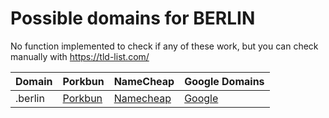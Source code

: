 # Possible domains for BERLIN

No function implemented to check if any of these work, but you can check manually with https://tld-list.com/

| Domain | Porkbun | NameCheap | Google Domains |
|---|---|---|---|
| .berlin | [Porkbun](https://porkbun.com/checkout/search?prb=e814663da1&tlds=&idnLanguage=&search=search&q=.berlin) | [Namecheap](https://www.namecheap.com/domains/registration/results/?domain=.berlin) | [Google](https://domains.google.com/registrar/search?searchTerm=.berlin) |

